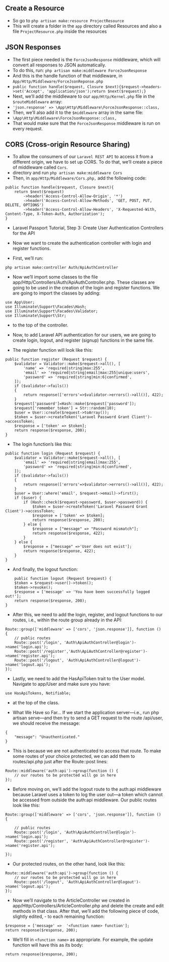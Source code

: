 ## Create a Resource
- So go to `php artisan make:resource ProjectResource`
- This will create a folder in the `app` directory called Resources and also a file `ProjectResource.php` inside the resources

## JSON Responses
- The first piece needed is the `ForceJsonResponse` middleware, which will convert all responses to JSON automatically.
- To do this, run: `php artisan make:middleware ForceJsonResponse`
- And this is the handle function of that middleware, in `App/Http/Middleware/ForceJsonReponse.php`
- `public function handle($request, Closure $next){$request->headers->set('Accept', 'application/json');return $next($request);}`
- Next, we’ll add the middleware to our `app/Http/Kernel.php` file in the `$routeMiddleware` array:
- `'json.response' => \App\Http\Middleware\ForceJsonResponse::class,`
- Then, we’ll also add it to the `$middleware` array in the same file:
- `\App\Http\Middleware\ForceJsonResponse::class,`
- That would make sure that the `ForceJsonResponse` middleware is run on every request.

## CORS (Cross-origin Resource Sharing)
- To allow the consumers of our `Laravel REST API` to access it from a different origin, we have to set up CORS. To do that, we’ll create a piece of middleware called `Cors`.
- directory and run `php artisan make:middleware Cors`
- Then, in `app/Http/Middleware/Cors.php,` add the following code:

```
public function handle($request, Closure $next){
    return $next($request)
        ->header('Access-Control-Allow-Origin', '*')
        ->header('Access-Control-Allow-Methods', 'GET, POST, PUT, DELETE, OPTIONS')
        ->header('Access-Control-Allow-Headers', 'X-Requested-With, Content-Type, X-Token-Auth, Authorization');
}
```

- Laravel Passport Tutorial, Step 3: Create User Authentication Controllers for the API
- Now we want to create the authentication controller with login and register functions.

- First, we’ll run:

`php artisan make:controller Auth/ApiAuthController`
- Now we’ll import some classes to the file app/Http/Controllers/Auth/ApiAuthController.php. These classes are going to be used in the creation of the login and register functions. We are going to import the classes by adding:

``` 
use App\User;
use Illuminate\Support\Facades\Hash;
use Illuminate\Support\Facades\Validator;
use Illuminate\Support\Str;
```

- to the top of the controller.

- Now, to add Laravel API authentication for our users, we are going to create login, logout, and register (signup) functions in the same file.

- The register function will look like this:

```
public function register (Request $request) {
    $validator = Validator::make($request->all(), [
        'name' => 'required|string|max:255',
        'email' => 'required|string|email|max:255|unique:users',
        'password' => 'required|string|min:6|confirmed',
    ]);
    if ($validator->fails())
    {
        return response(['errors'=>$validator->errors()->all()], 422);
    }
    $request['password']=Hash::make($request['password']);
    $request['remember_token'] = Str::random(10);
    $user = User::create($request->toArray());
    $token = $user->createToken('Laravel Password Grant Client')->accessToken;
    $response = ['token' => $token];
    return response($response, 200);
}
```

- The login function’s like this:

```
public function login (Request $request) {
    $validator = Validator::make($request->all(), [
        'email' => 'required|string|email|max:255',
        'password' => 'required|string|min:6|confirmed',
    ]);
    if ($validator->fails())
    {
        return response(['errors'=>$validator->errors()->all()], 422);
    }
    $user = User::where('email', $request->email)->first();
    if ($user) {
        if (Hash::check($request->password, $user->password)) {
            $token = $user->createToken('Laravel Password Grant Client')->accessToken;
            $response = ['token' => $token];
            return response($response, 200);
        } else {
            $response = ["message" => "Password mismatch"];
            return response($response, 422);
        }
    } else {
        $response = ["message" =>'User does not exist'];
        return response($response, 422);
    }
}
```

- And finally, the logout function:

```
    public function logout (Request $request) {
    $token = $request->user()->token();
    $token->revoke();
    $response = ['message' => 'You have been successfully logged out!'];
    return response($response, 200);
}
```
- After this, we need to add the login, register, and logout functions to our routes, i.e., within the route group already in the API:

```
Route::group(['middleware' => ['cors', 'json.response']], function () {
    // public routes
    Route::post('/login', 'Auth\ApiAuthController@login')->name('login.api');
    Route::post('/register','Auth\ApiAuthController@register')->name('register.api');
    Route::post('/logout', 'Auth\ApiAuthController@logout')->name('logout.api');
});
```

- Lastly, we need to add the HasApiToken trait to the User model. Navigate to app/User and make sure you have:

`use HasApiTokens, Notifiable;`
- at the top of the class.

- What We Have so Far…
If we start the application server—i.e., run php artisan serve—and then try to send a GET request to the route /api/user, we should receive the message:

```
{
    "message": "Unauthenticated."
}
```

- This is because we are not authenticated to access that route. To make some routes of your choice protected, we can add them to routes/api.php just after the Route::post lines:

```
Route::middleware('auth:api')->group(function () {
    // our routes to be protected will go in here
});
```

- Before moving on, we’ll add the logout route to the auth:api middleware because Laravel uses a token to log the user out—a token which cannot be accessed from outside the auth:api middleware. Our public routes look like this:

```
Route::group(['middleware' => ['cors', 'json.response']], function () {

    // public routes
    Route::post('/login', 'Auth\ApiAuthController@login')->name('login.api');
    Route::post('/register', 'Auth\ApiAuthController@register')->name('register.api');

});
```

- Our protected routes, on the other hand, look like this:

```
Route::middleware('auth:api')->group(function () {
    // our routes to be protected will go in here
    Route::post('/logout', 'Auth\ApiAuthController@logout')->name('logout.api');
});

```
- Now we’ll navigate to the ArticleController we created in app/Http/Controllers/ArticleController.php and delete the create and edit methods in that class. After that, we’ll add the following piece of code, slightly edited, - to each remaining function:

```
$response = ['message' =>  '<function name> function'];
return response($response, 200);
```

- We’ll fill in `<function name>` as appropriate. For example, the update function will have this as its body:

```$response = ['message' => 'update function'];
return response($response, 200);
```